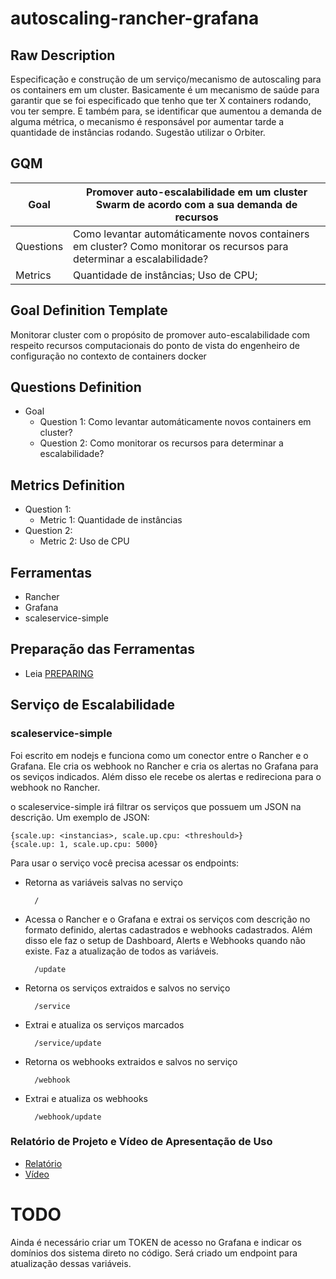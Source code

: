 # autoscaling-rancher-grafana
## Raw Description
Especificação e construção de um serviço/mecanismo de autoscaling para os containers em um cluster. Basicamente é um mecanismo de saúde para garantir que se foi especificado que tenho que ter X containers rodando, vou ter sempre. E também para, se identificar que aumentou a demanda de alguma métrica, o mecanismo é responsável por aumentar tarde a quantidade de instâncias rodando. Sugestão utilizar o Orbiter.

## GQM

| Goal | Promover auto-escalabilidade em um cluster Swarm de acordo com a sua demanda de recursos |
| ------------- | ------------- |
| Questions | Como levantar automáticamente novos containers em cluster? Como monitorar os recursos para determinar a escalabilidade? |
| Metrics | Quantidade de instâncias; Uso de CPU;|

## Goal Definition Template
Monitorar cluster
com o propósito de promover auto-escalabilidade
com respeito recursos computacionais
do ponto de vista do engenheiro de configuração
no contexto de containers docker

## Questions Definition
* Goal
    * Question 1: Como levantar automáticamente novos containers em cluster?
    * Question 2: Como monitorar os recursos para determinar a escalabilidade?

## Metrics Definition
* Question 1:
    * Metric 1: Quantidade de instâncias
* Question 2:
    * Metric 2: Uso de CPU

##  Ferramentas
* Rancher
* Grafana
* scaleservice-simple

## Preparação das Ferramentas
* Leia [PREPARING](PREPARING.MD)

## Serviço de Escalabilidade
### scaleservice-simple
Foi escrito em nodejs e funciona como um conector entre o Rancher e o Grafana. Ele cria os webhook no Rancher e cria os alertas no Grafana para os seviços indicados. Além disso ele recebe os alertas e redireciona para o webhook no Rancher.

o scaleservice-simple irá filtrar os serviços que possuem um JSON na descrição. Um exemplo de JSON:

	{scale.up: <instancias>, scale.up.cpu: <threshould>}
	{scale.up: 1, scale.up.cpu: 5000}

Para usar o serviço você precisa acessar os endpoints:

* Retorna as variáveis salvas no serviço

        /
* Acessa o Rancher e o Grafana e extrai os serviços com descrição no formato definido, alertas cadastrados e webhooks cadastrados. Além disso ele faz o setup de Dashboard, Alerts e Webhooks quando não existe. Faz a atualização de todos as variáveis.

        /update
* Retorna os serviços extraidos e salvos no serviço
 
        /service
* Extrai e atualiza os serviços marcados

        /service/update
* Retorna os webhooks extraidos e salvos no serviço

        /webhook
* Extrai e atualiza os webhooks

        /webhook/update

### Relatório de Projeto e Vídeo de Apresentação de Uso
* [Relatório](Relatorio_Projeto.pdf)
* [Vídeo](https://www.youtube.com/watch?v=KjUftPviaOs)

# TODO
Ainda é necessário criar um TOKEN de acesso no Grafana e indicar os domínios dos sistema direto no código. Será criado um endpoint para atualização dessas variáveis.

